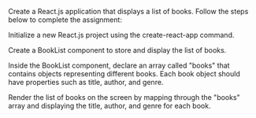 Create a React.js application that displays a list of books. Follow the steps below to complete the assignment:

Initialize a new React.js project using the create-react-app command.

Create a BookList component to store and display the list of books.

Inside the BookList component, declare an array called "books" that contains objects representing different books. Each book object should have properties such as title, author, and genre.

Render the list of books on the screen by mapping through the "books" array and displaying the title, author, and genre for each book.
